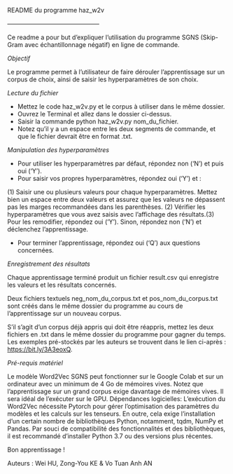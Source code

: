 README du programme haz_w2v

———————————————

Ce readme a pour but d’expliquer l’utilisation du programme SGNS (Skip-Gram avec échantillonnage négatif) en ligne de commande. 

_Objectif_ 

Le programme permet à l’utilisateur de faire dérouler l’apprentissage sur un corpus de choix, ainsi de saisir les hyperparamètres de son choix. 

_Lecture du fichier_

- Mettez le code haz_w2v.py et le corpus à utiliser dans le même dossier.
- Ouvrez le Terminal et allez dans le dossier ci-dessus.
- Saisir la commande python haz_w2v.py nom_du_fichier. 
- Notez qu’il y a un espace entre les deux segments de commande, et que le fichier devrait être en format .txt. 

_Manipulation des hyperparamètres_ 

- Pour utiliser les hyperparamètres par défaut, répondez non (‘N’) et puis oui (‘Y’).
- Pour saisir vos propres hyperparamètres, répondez oui (‘Y’) et :
    
(1)	Saisir une ou plusieurs valeurs pour chaque hyperparamètres. Mettez bien un espace entre deux valeurs et assurez que les valeurs ne dépassent pas les marges recommandées dans les parenthèses. 
(2)	Vérifier les hyperparamètres que vous avez saisis avec l’affichage des résultats.(3)	Pour les remodifier, répondez oui (‘Y’). Sinon, répondez non (‘N’) et déclenchez l’apprentissage.

- Pour terminer l’apprentissage, répondez oui (‘Q’) aux questions concernées.

_Enregistrement des résultats_

Chaque apprentissage terminé produit un fichier result.csv qui enregistre 
les valeurs et les résultats concernés. 

Deux fichiers textuels neg_nom_du_corpus.txt et pos_nom_du_corpus.txt sont créés dans le même dossier du programme au cours de l’apprentissage sur un nouveau corpus.

S’il s’agit d’un corpus déjà appris qui doit être réappris, mettez les deux fichiers en .txt dans le même dossier du programme pour gagner du temps. Les exemples pré-stockés par les auteurs se trouvent dans le lien ci-après : https://bit.ly/3A3eoxQ. 

_Pré-requis matériel_ 

Le modèle Word2Vec SGNS peut fonctionner sur le Google Colab et sur un ordinateur avec un minimum de 4 Go de mémoires vives. Notez que l’apprentissage sur un grand corpus exige davantage de mémoires vives. Il sera idéal de l’exécuter sur le GPU. Dépendances logicielles: L’exécution du Word2Vec nécessite Pytorch pour gérer l’optimisation des paramètres du modèles et les calculs sur les tenseurs. En outre, cela exige l’installation d’un certain nombre de bibliothèques Python, notamment, tqdm, NumPy et Pandas. Par souci de compatibilité des fonctionnalités et des bibliothèques, il est recommandé d’installer Python 3.7 ou des versions plus récentes. 

Bon apprentissage !

Auteurs : Wei HU, Zong-You KE & Vo Tuan Anh AN
